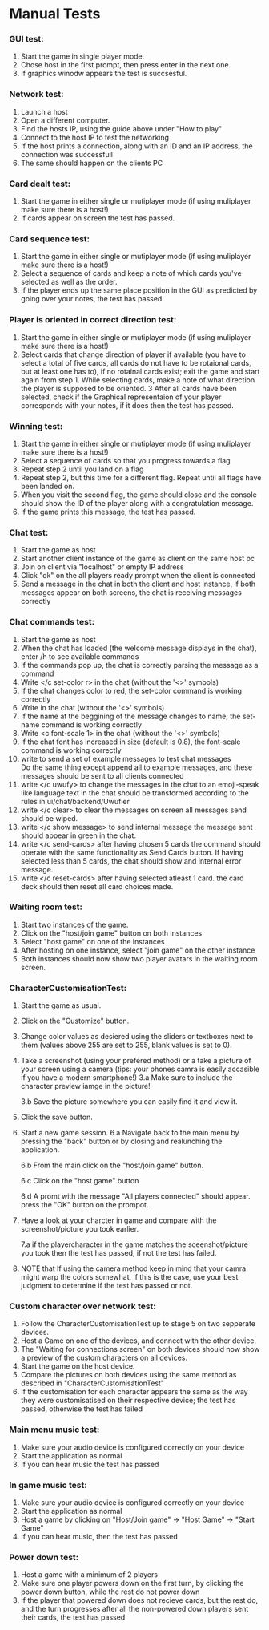 # Manual Tests

### GUI test:
1. Start the game in single player mode.
2. Chose host in the first prompt, then press enter in the next one.
3. If graphics winodw appears the test is succsesful.

### Network test:
1. Launch a host
2. Open a different computer.
3. Find the hosts IP, using the guide above under "How to play"
4. Connect to the host IP to test the networking
5. If the host prints a connection, along with an ID and an IP address, the connection was successfull
6. The same should happen on the clients PC

### Card dealt test:
1. Start the game in either single or mutiplayer mode (if using muliplayer make sure there is a host!)
2. If cards appear on screen the test has passed.

### Card sequence test:
1. Start the game in either single or mutiplayer mode (if using muliplayer make sure there is a host!)
2. Select a sequence of cards and keep a note of which cards you've selected as well as the order.
3. If the player ends up the same place position in the GUI as predicted by going over your notes, the test has passed.

### Player is oriented in correct direction test:
1. Start the game in either single or mutiplayer mode (if using muliplayer make sure there is a host!)
2. Select cards that change direction of player if available (you have to select a total of five cards, all cards do not have to be rotaional cards, but at least one has to), if no rotainal cards exist; exit the game and start again from step 1. While selecting cards, make a note of what direction the player is supposed to be oriented.
   3 After all cards have been selected, check if the Graphical representaion of your player corresponds with your notes, if it does then the test has passed.

### Winning test:
1. Start the game in either single or mutiplayer mode (if using muliplayer make sure there is a host!)
2. Select a sequence of cards so that you progress towards a flag
3. Repeat step 2 until you land on a flag
4. Repeat step 2, but this time for a different flag. Repeat until all flags have been landed on.
5. When you visit the second flag, the game should close and the console should show the ID of the player along with a congratulation message.
6. If the game prints this message, the test has passed.

### Chat test:
1. Start the game as host
2. Start another client instance of the game as client on the same host pc
3. Join on client via "localhost" or empty IP address
4. Click "ok" on the all players ready prompt when the client is connected
5. Send a message in the chat in both the client and host instance, if both messages appear
   on both screens, the chat is receiving messages correctly

### Chat commands test:
1. Start the game as host
2. When the chat has loaded (the welcome message displays in the chat), enter /h to
   see available commands
3. If the commands pop up, the chat is correctly parsing the message as a command
4. Write </c set-color r> in the chat (without the '<>' symbols)
5. If the chat changes color to red, the set-color command is working correctly
6. Write <c set-name name> in the chat (without the '<>' symbols)
7. If the name at the beggining of the message changes to name, the set-name command
   is working correctly
8. Write <c font-scale 1> in the chat (without the '<>' symbols)
9. If the chat font has increased in size (default is 0.8), the font-scale command
   is working correctly
10.  write <c example-messages> to send a set of example messages to test chat messages  
   Do the same thing except append all to example messages, and these messages should be sent to all clients connected
12.  write </c uwufy> to change the messages in the chat to an emoji-speak like language
   text in the chat should be transformed according to the rules in ui/chat/backend/Uwufier
13.  write </c clear> to clear the messages on screen
   all messages send should be wiped.
14.  write </c show message> to send internal message
   the message sent should appear in green in the chat. 
15. write </c send-cards> after having chosen 5 cards
   the command should operate with the same functionality as Send Cards button. If having selected less than 5 cards, the chat should show and internal error message.
16. write </c reset-cards> after having selected atleast 1 card.
   the card deck should then reset all card choices made.
   
### Waiting room test:
1. Start two instances of the game.
2. Click on the "host/join game" button on both instances
3. Select "host game" on one of the instances
4. After hosting on one instance, select "join game" on the other instance
5. Both instances should now show two player avatars in the waiting room screen.

### CharacterCustomisationTest:
1. Start the game as usual.
2. Click on the "Customize" button.
3. Change color values as desiered using the sliders or textboxes next to them (values above 255 are set to 255, blank values is set to 0).
4. Take a screenshot (using your prefered method) or a take a picture of your screen using a camera (tips: your phones camra is easily accasible if you have a modern smartphone!)
   3.a Make sure to include the character preview iamge in the picture!

   3.b Save the picture somewhere you can easily find it and view it.

5. Click the save button.
6. Start a new game session.
   6.a Navigate back to the main menu by pressing the "back" button or by closing and realunching the application.

   6.b From the main click on the "host/join game" button.

   6.c Click on the "host game" button

   6.d A promt with the message "All players connected" should appear. press the "OK" button on the prompot.

7. Have a look at your charcter in game and compare with the screenshot/picture you took earlier.

   7.a if the playercharacter in the game matches the sceenshot/picture you took then the test has passed, if not the test has failed.

8. NOTE that If using the camera method keep in mind that your camra might warp the colors somewhat, if this is the case, use your best judgment to determine if the 		test has passed or not.



### Custom character over network test:
1. Follow the CharacterCustomisationTest up to stage 5 on two sepperate devices.
2. Host a Game on one of the devices, and connect with the other device.
3. The "Waiting for connections screen" on both devices should now show a preview of the custom characters on all devices.
4. Start the game on the host device.
5. Compare the pictures on both devices using the same method as described in "CharacterCustomisationTest"
6. If the customisation for each character appears the same as the way they were customisatised on their respective device;
   the test has passed, otherwise the test has failed



### Main menu music test:
1. Make sure your audio device is configured correctly on your device
2. Start the application as normal
3. If you can hear music the test has passed



### In game music test:
1. Make sure your audio device is configured correctly on your device
2. Start the application as normal
3. Host a game by clicking on "Host/Join game" -> "Host Game" -> "Start Game"
4. If you can hear music, then the test has passed


### Power down test:
1. Host a game with a minimum of 2 players
2. Make sure one player powers down on the first turn, by clicking the power down button, while the rest do not power down
3. If the player that powered down does not recieve cards, but the rest do, and the turn progresses after all the non-powered down players sent their cards, the test has passed 
